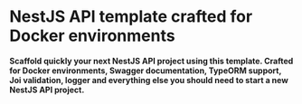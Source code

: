 
NestJS API template crafted for Docker environments
===

**Scaffold quickly your next NestJS API project using this template. Crafted for Docker environments, Swagger documentation, TypeORM support, Joi validation, logger and everything else you should need to start a new NestJS API project.**
